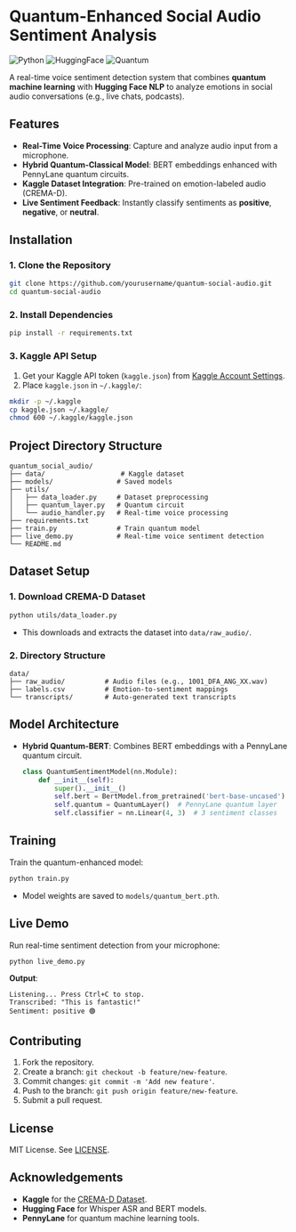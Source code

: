 # Quantum-Enhanced Social Audio Sentiment Analysis

![Python](https://img.shields.io/badge/Python-3.10%2B-blue)
![HuggingFace](https://img.shields.io/badge/HuggingFace-Transformers-orange)
![Quantum](https://img.shields.io/badge/Quantum-Pennylane-purple)

A real-time voice sentiment detection system that combines **quantum machine learning** with **Hugging Face NLP** to analyze emotions in social audio conversations (e.g., live chats, podcasts).

## Features
- **Real-Time Voice Processing**: Capture and analyze audio input from a microphone.
- **Hybrid Quantum-Classical Model**: BERT embeddings enhanced with PennyLane quantum circuits.
- **Kaggle Dataset Integration**: Pre-trained on emotion-labeled audio (CREMA-D).
- **Live Sentiment Feedback**: Instantly classify sentiments as **positive**, **negative**, or **neutral**.

## Installation

### 1. Clone the Repository
```bash
git clone https://github.com/yourusername/quantum-social-audio.git
cd quantum-social-audio
```

### 2. Install Dependencies
```bash
pip install -r requirements.txt
```

### 3. Kaggle API Setup
1. Get your Kaggle API token (`kaggle.json`) from [Kaggle Account Settings](https://www.kaggle.com/settings).
2. Place `kaggle.json` in `~/.kaggle/`:
```bash
mkdir -p ~/.kaggle
cp kaggle.json ~/.kaggle/
chmod 600 ~/.kaggle/kaggle.json
```

## Project Directory Structure
```
quantum_social_audio/
├── data/                   # Kaggle dataset
├── models/                # Saved models
├── utils/
│   ├── data_loader.py     # Dataset preprocessing
│   ├── quantum_layer.py   # Quantum circuit
│   └── audio_handler.py   # Real-time voice processing
├── requirements.txt
├── train.py               # Train quantum model
├── live_demo.py           # Real-time voice sentiment detection
└── README.md
```

## Dataset Setup

### 1. Download CREMA-D Dataset
```bash
python utils/data_loader.py
```
- This downloads and extracts the dataset into `data/raw_audio/`.

### 2. Directory Structure
```
data/
├── raw_audio/          # Audio files (e.g., 1001_DFA_ANG_XX.wav)
├── labels.csv          # Emotion-to-sentiment mappings
└── transcripts/        # Auto-generated text transcripts
```

## Model Architecture
- **Hybrid Quantum-BERT**: Combines BERT embeddings with a PennyLane quantum circuit.
  ```python
  class QuantumSentimentModel(nn.Module):
      def __init__(self):
          super().__init__()
          self.bert = BertModel.from_pretrained('bert-base-uncased')
          self.quantum = QuantumLayer()  # PennyLane quantum layer
          self.classifier = nn.Linear(4, 3)  # 3 sentiment classes
  ```

## Training
Train the quantum-enhanced model:
```bash
python train.py
```
- Model weights are saved to `models/quantum_bert.pth`.

## Live Demo
Run real-time sentiment detection from your microphone:
```bash
python live_demo.py
```
**Output**:
```
Listening... Press Ctrl+C to stop.
Transcribed: "This is fantastic!"
Sentiment: positive 🟢
```

## Contributing
1. Fork the repository.
2. Create a branch: `git checkout -b feature/new-feature`.
3. Commit changes: `git commit -m 'Add new feature'`.
4. Push to the branch: `git push origin feature/new-feature`.
5. Submit a pull request.

## License
MIT License. See [LICENSE](LICENSE).

## Acknowledgements
- **Kaggle** for the [CREMA-D Dataset](https://www.kaggle.com/datasets/ejlok1/cremad).
- **Hugging Face** for Whisper ASR and BERT models.
- **PennyLane** for quantum machine learning tools.
